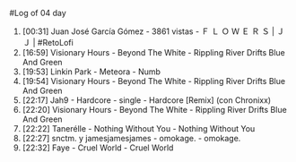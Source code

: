 #Log of 04 day

1. [00:31] Juan José García Gómez - 3861 vistas - Ｆ Ｌ Ｏ Ｗ Ｅ Ｒ Ｓ | ＪＪ | #RetoLofi
1. [16:59] Visionary Hours - Beyond The White - Rippling River Drifts Blue And Green
1. [19:53] Linkin Park - Meteora - Numb
1. [19:54] Visionary Hours - Beyond The White - Rippling River Drifts Blue And Green
1. [22:17] Jah9 - Hardcore - single - Hardcore [Remix] (con Chronixx)
1. [22:20] Visionary Hours - Beyond The White - Rippling River Drifts Blue And Green
1. [22:22] Tanerélle - Nothing Without You - Nothing Without You
1. [22:27] snctm. y jamesjamesjames - omokage. - omokage.
1. [22:32] Faye - Cruel World - Cruel World
